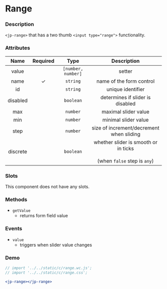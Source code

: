 <!-- import '../../static/c/range.wc.js';
import '../../static/c/range.css'; -->

# Range

### Description

`<jp-range>` that has a two thumb `<input type="range">` functionality.

### Attributes

| **Name** | **Required** |      **Type**      |                               **Description**                               |
| :------: | :----------: | :----------------: | :-------------------------------------------------------------------------: |
|  value   |              | `[number, number]` |                                   setter                                    |
|   name   |      ✓       |      `string`      |                          name of the form control                           |
|    id    |              |      `string`      |                              unique identifier                              |
| disabled |              |     `boolean`      |                      determines if slider is disabled                       |
|   max    |              |      `number`      |                            maximal slider value                             |
|   min    |              |      `number`      |                            minimal slider value                             |
|   step   |              |      `number`      |                  size of increment/decrement when sliding                   |
| discrete |              |     `boolean`      | whether slider is smooth or in ticks <br></br> (when `false` step is `any`) |

### Slots

This component does not have any slots.

### Methods

- `getValue`
  - returns form field value

### Events

- `value`
  - triggers when slider value changes

### Demo

```jsx live
// import '../../static/c/range.wc.js';
// import '../../static/c/range.css';

<jp-range></jp-range>
```
